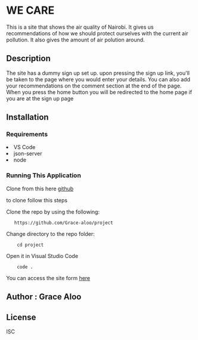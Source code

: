 #  WE CARE
This is a site that shows the air quality of Nairobi. It gives us recommendations of how we should protect ourselves with the 
current air pollution. It also gives the amount of air polution around.
## Description
The site has a dummy sign up set up. upon pressing the sign up link, you'll be taken to the page where you would enter your details. You can also add your recommendations on the comment section at the end of the page. When you press the home button you will be redirected to the home page if you are at the sign up page 

## Installation
### Requirements

<li>VS Code</li>
    <li>json-server</li>
    <li>node</li>


### Running This Application
Clone from this here [github](https://github.com/Grace-aloo/Movie-App)

to clone follow this steps


Clone the repo by using the following:   

       https://github.com/Grace-aloo/project

Change directory to the repo folder: 

        cd project

Open it in Visual Studio Code

        code .


You can access the site form [here](https://grace-aloo.github.io/project/)
## Author : Grace Aloo

## License
ISC
